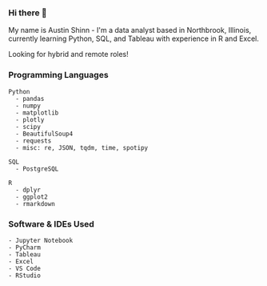 ### Hi there 👋
My name is Austin Shinn - I'm a data analyst based in Northbrook, Illinois, currently learning Python, SQL, and Tableau with experience in R and Excel.

Looking for hybrid and remote roles!

### Programming Languages
    Python
      - pandas
      - numpy
      - matplotlib
      - plotly
      - scipy
      - BeautifulSoup4
      - requests
      - misc: re, JSON, tqdm, time, spotipy

    SQL
      - PostgreSQL

    R
      - dplyr
      - ggplot2
      - rmarkdown

### Software & IDEs Used
    - Jupyter Notebook
    - PyCharm
    - Tableau
    - Excel
    - VS Code
    - RStudio
